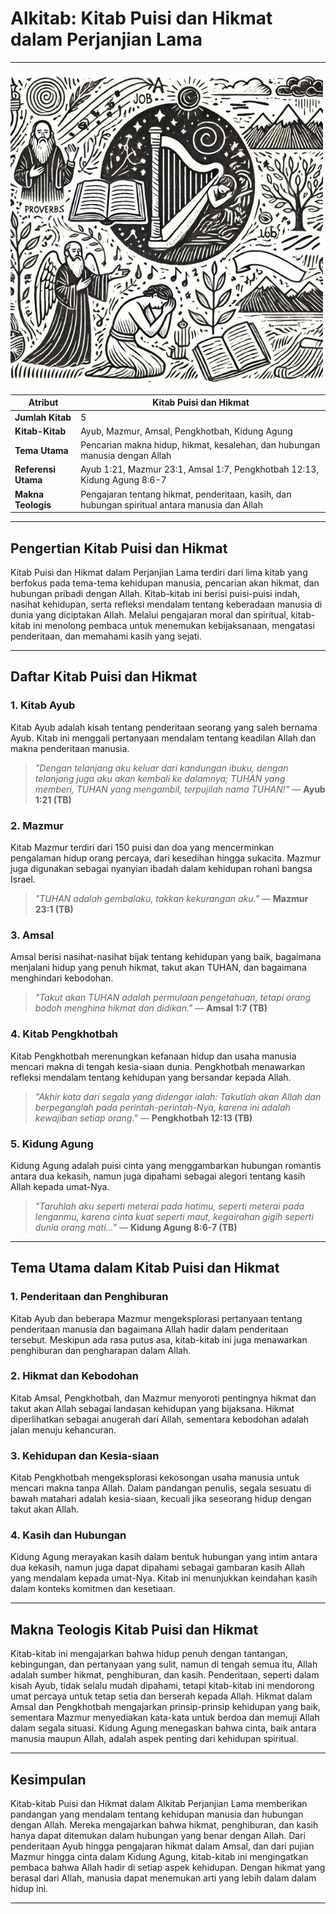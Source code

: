 # Alkitab: Kitab Puisi dan Hikmat dalam Perjanjian Lama

---

![Ilustrasi Kitab Puisi dan Hikmat dalam Alkitab, menampilkan gulungan kitab yang terbuka dengan latar belakang pemandangan alam yang menggambarkan refleksi dan kebijaksanaan](img/alkitab_puisi_hikmat.jpg)

| **Atribut** | **Kitab Puisi dan Hikmat** |
|---|---|
| **Jumlah Kitab** | 5 |
| **Kitab-Kitab** | Ayub, Mazmur, Amsal, Pengkhotbah, Kidung Agung |
| **Tema Utama** | Pencarian makna hidup, hikmat, kesalehan, dan hubungan manusia dengan Allah |
| **Referensi Utama** | Ayub 1:21, Mazmur 23:1, Amsal 1:7, Pengkhotbah 12:13, Kidung Agung 8:6-7 |
| **Makna Teologis** | Pengajaran tentang hikmat, penderitaan, kasih, dan hubungan spiritual antara manusia dan Allah |

---

## Pengertian Kitab Puisi dan Hikmat

Kitab Puisi dan Hikmat dalam Perjanjian Lama terdiri dari lima kitab yang berfokus pada tema-tema kehidupan manusia, pencarian akan hikmat, dan hubungan pribadi dengan Allah. Kitab-kitab ini berisi puisi-puisi indah, nasihat kehidupan, serta refleksi mendalam tentang keberadaan manusia di dunia yang diciptakan Allah. Melalui pengajaran moral dan spiritual, kitab-kitab ini menolong pembaca untuk menemukan kebijaksanaan, mengatasi penderitaan, dan memahami kasih yang sejati.

---

## Daftar Kitab Puisi dan Hikmat

### 1. **Kitab Ayub**
   Kitab Ayub adalah kisah tentang penderitaan seorang yang saleh bernama Ayub. Kitab ini menggali pertanyaan mendalam tentang keadilan Allah dan makna penderitaan manusia.
   > *"Dengan telanjang aku keluar dari kandungan ibuku, dengan telanjang juga aku akan kembali ke dalamnya; TUHAN yang memberi, TUHAN yang mengambil, terpujilah nama TUHAN!"* — **Ayub 1:21 (TB)**

### 2. **Mazmur**
   Kitab Mazmur terdiri dari 150 puisi dan doa yang mencerminkan pengalaman hidup orang percaya, dari kesedihan hingga sukacita. Mazmur juga digunakan sebagai nyanyian ibadah dalam kehidupan rohani bangsa Israel.
   > *"TUHAN adalah gembalaku, takkan kekurangan aku."* — **Mazmur 23:1 (TB)**

### 3. **Amsal**
   Amsal berisi nasihat-nasihat bijak tentang kehidupan yang baik, bagaimana menjalani hidup yang penuh hikmat, takut akan TUHAN, dan bagaimana menghindari kebodohan.
   > *"Takut akan TUHAN adalah permulaan pengetahuan, tetapi orang bodoh menghina hikmat dan didikan."* — **Amsal 1:7 (TB)**

### 4. **Kitab Pengkhotbah**
   Kitab Pengkhotbah merenungkan kefanaan hidup dan usaha manusia mencari makna di tengah kesia-siaan dunia. Pengkhotbah menawarkan refleksi mendalam tentang kehidupan yang bersandar kepada Allah.
   > *"Akhir kata dari segala yang didengar ialah: Takutlah akan Allah dan berpeganglah pada perintah-perintah-Nya, karena ini adalah kewajiban setiap orang."* — **Pengkhotbah 12:13 (TB)**

### 5. **Kidung Agung**
   Kidung Agung adalah puisi cinta yang menggambarkan hubungan romantis antara dua kekasih, namun juga dipahami sebagai alegori tentang kasih Allah kepada umat-Nya.
   > *"Taruhlah aku seperti meterai pada hatimu, seperti meterai pada lenganmu, karena cinta kuat seperti maut, kegairahan gigih seperti dunia orang mati..."* — **Kidung Agung 8:6-7 (TB)**

---

## Tema Utama dalam Kitab Puisi dan Hikmat

### 1. **Penderitaan dan Penghiburan**
   Kitab Ayub dan beberapa Mazmur mengeksplorasi pertanyaan tentang penderitaan manusia dan bagaimana Allah hadir dalam penderitaan tersebut. Meskipun ada rasa putus asa, kitab-kitab ini juga menawarkan penghiburan dan pengharapan dalam Allah.

### 2. **Hikmat dan Kebodohan**
   Kitab Amsal, Pengkhotbah, dan Mazmur menyoroti pentingnya hikmat dan takut akan Allah sebagai landasan kehidupan yang bijaksana. Hikmat diperlihatkan sebagai anugerah dari Allah, sementara kebodohan adalah jalan menuju kehancuran.

### 3. **Kehidupan dan Kesia-siaan**
   Kitab Pengkhotbah mengeksplorasi kekosongan usaha manusia untuk mencari makna tanpa Allah. Dalam pandangan penulis, segala sesuatu di bawah matahari adalah kesia-siaan, kecuali jika seseorang hidup dengan takut akan Allah.

### 4. **Kasih dan Hubungan**
   Kidung Agung merayakan kasih dalam bentuk hubungan yang intim antara dua kekasih, namun juga dapat dipahami sebagai gambaran kasih Allah yang mendalam kepada umat-Nya. Kitab ini menunjukkan keindahan kasih dalam konteks komitmen dan kesetiaan.

---

## Makna Teologis Kitab Puisi dan Hikmat

Kitab-kitab ini mengajarkan bahwa hidup penuh dengan tantangan, kebingungan, dan pertanyaan yang sulit, namun di tengah semua itu, Allah adalah sumber hikmat, penghiburan, dan kasih. Penderitaan, seperti dalam kisah Ayub, tidak selalu mudah dipahami, tetapi kitab-kitab ini mendorong umat percaya untuk tetap setia dan berserah kepada Allah. Hikmat dalam Amsal dan Pengkhotbah mengajarkan prinsip-prinsip kehidupan yang baik, sementara Mazmur menyediakan kata-kata untuk berdoa dan memuji Allah dalam segala situasi. Kidung Agung menegaskan bahwa cinta, baik antara manusia maupun Allah, adalah aspek penting dari kehidupan spiritual.

---

## Kesimpulan

Kitab-kitab Puisi dan Hikmat dalam Alkitab Perjanjian Lama memberikan pandangan yang mendalam tentang kehidupan manusia dan hubungan dengan Allah. Mereka mengajarkan bahwa hikmat, penghiburan, dan kasih hanya dapat ditemukan dalam hubungan yang benar dengan Allah. Dari penderitaan Ayub hingga pengajaran hikmat dalam Amsal, dan dari pujian Mazmur hingga cinta dalam Kidung Agung, kitab-kitab ini mengingatkan pembaca bahwa Allah hadir di setiap aspek kehidupan. Dengan hikmat yang berasal dari Allah, manusia dapat menemukan arti yang lebih dalam dalam hidup ini.

---